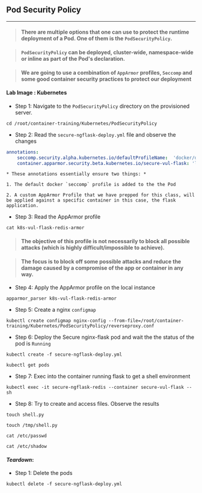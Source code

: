 ## Pod Security Policy
---

> #### There are multiple options that one can use to protect the runtime deployment of a Pod. One of them is the `PodSecurityPolicy`.

> #### `PodSecurityPolicy` can be deployed, cluster-wide, namespace-wide or inline as part of the Pod's declaration.

> #### We are going to use a combination of `AppArmor` profiles, `Seccomp` and some good container security practices to protect our deployment

#### **Lab Image : Kubernetes**

* Step 1: Navigate to the `PodSecurityPolicy` directory on the provisioned server.

```commandline
cd /root/container-training/Kubernetes/PodSecurityPolicy
```


* Step 2: Read the `secure-ngflask-deploy.yml` file and observe the changes

```yaml
annotations:
    seccomp.security.alpha.kubernetes.io/defaultProfileName:  'docker/default'
    container.apparmor.security.beta.kubernetes.io/secure-vul-flask: 'localhost/k8s-vul-flask-redis-armor'
```

    * These annotations essentially ensure two things: *
    
    1. The default docker `seccomp` profile is added to the the Pod
    
    2. A custom AppArmor Profile that we have prepped for this class, will be applied against a specific container in this case, the flask application.


* Step 3: Read the AppArmor profile

```commandline
cat k8s-vul-flask-redis-armor
```

> #### The objective of this profile is not necessarily to block all possible attacks (which is highly difficult/impossible to achieve).

> #### The focus is to block off some possible attacks and reduce the damage caused by a compromise of the app or container in any way.


* Step 4: Apply the AppArmor profile on the local instance

```commandline
apparmor_parser k8s-vul-flask-redis-armor
```

* Step 5: Create a nginx `configmap`

```commandline
kubectl create configmap nginx-config --from-file=/root/container-training/Kubernetes/PodSecurityPolicy/reverseproxy.conf
```

* Step 6: Deploy the Secure nginx-flask pod and wait the the status of the pod is `Running`

```commandline
kubectl create -f secure-ngflask-deploy.yml
```
```commandline
kubectl get pods
```

* Step 7: Exec into the container running flask to get a shell environment

```commandline
kubectl exec -it secure-ngflask-redis --container secure-vul-flask -- sh
```

* Step 8: Try to create and access files. Observe the results

```commandline
touch shell.py
```
```commandline
touch /tmp/shell.py
```
```commandline
cat /etc/passwd
```
```commandline
cat /etc/shadow
```

#### *Teardown*:

* Step 1: Delete the pods

```commandline
kubectl delete -f secure-ngflask-deploy.yml
```
